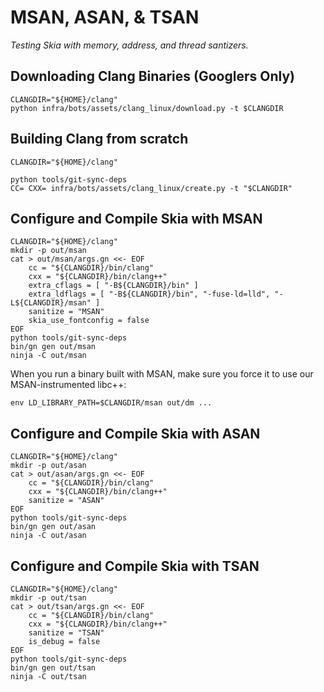 MSAN, ASAN, & TSAN
==================

*Testing Skia with memory, address, and thread santizers.*

Downloading Clang Binaries (Googlers Only)
------------------------------------------

    CLANGDIR="${HOME}/clang"
    python infra/bots/assets/clang_linux/download.py -t $CLANGDIR

Building Clang from scratch
---------------------------

    CLANGDIR="${HOME}/clang"

    python tools/git-sync-deps
    CC= CXX= infra/bots/assets/clang_linux/create.py -t "$CLANGDIR"

Configure and Compile Skia with MSAN
------------------------------------

    CLANGDIR="${HOME}/clang"
    mkdir -p out/msan
    cat > out/msan/args.gn <<- EOF
        cc = "${CLANGDIR}/bin/clang"
        cxx = "${CLANGDIR}/bin/clang++"
        extra_cflags = [ "-B${CLANGDIR}/bin" ]
        extra_ldflags = [ "-B${CLANGDIR}/bin", "-fuse-ld=lld", "-L${CLANGDIR}/msan" ]
        sanitize = "MSAN"
        skia_use_fontconfig = false
    EOF
    python tools/git-sync-deps
    bin/gn gen out/msan
    ninja -C out/msan

When you run a binary built with MSAN, make sure you force it to use our
MSAN-instrumented libc++:

    env LD_LIBRARY_PATH=$CLANGDIR/msan out/dm ...

Configure and Compile Skia with ASAN
------------------------------------

    CLANGDIR="${HOME}/clang"
    mkdir -p out/asan
    cat > out/asan/args.gn <<- EOF
        cc = "${CLANGDIR}/bin/clang"
        cxx = "${CLANGDIR}/bin/clang++"
        sanitize = "ASAN"
    EOF
    python tools/git-sync-deps
    bin/gn gen out/asan
    ninja -C out/asan

Configure and Compile Skia with TSAN
------------------------------------

    CLANGDIR="${HOME}/clang"
    mkdir -p out/tsan
    cat > out/tsan/args.gn <<- EOF
        cc = "${CLANGDIR}/bin/clang"
        cxx = "${CLANGDIR}/bin/clang++"
        sanitize = "TSAN"
        is_debug = false
    EOF
    python tools/git-sync-deps
    bin/gn gen out/tsan
    ninja -C out/tsan


